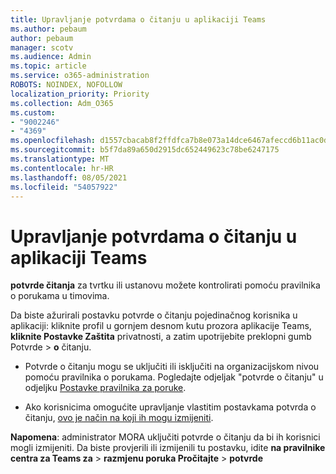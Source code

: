 ```yaml
---
title: Upravljanje potvrdama o čitanju u aplikaciji Teams
ms.author: pebaum
author: pebaum
manager: scotv
ms.audience: Admin
ms.topic: article
ms.service: o365-administration
ROBOTS: NOINDEX, NOFOLLOW
localization_priority: Priority
ms.collection: Adm_O365
ms.custom:
- "9002246"
- "4369"
ms.openlocfilehash: d1557cbacab8f2ffdfca7b8e073a14dce6467afeccd6b11ac0da3ce556e1fa3f
ms.sourcegitcommit: b5f7da89a650d2915dc652449623c78be6247175
ms.translationtype: MT
ms.contentlocale: hr-HR
ms.lasthandoff: 08/05/2021
ms.locfileid: "54057922"
---
```

# <a name="controlling-read-receipts-in-teams"></a>Upravljanje potvrdama o čitanju u aplikaciji Teams

**potvrde čitanja** za tvrtku ili ustanovu možete kontrolirati pomoću pravilnika o porukama u timovima.

Da biste ažurirali postavku potvrde o čitanju pojedinačnog korisnika u aplikaciji: kliknite profil u gornjem desnom kutu prozora aplikacije Teams, **kliknite Postavke Zaštita** privatnosti, a zatim upotrijebite preklopni gumb Potvrde  >   **o** čitanju.

- Potvrde o čitanju mogu se uključiti ili isključiti na organizacijskom nivou pomoću pravilnika o porukama. Pogledajte odjeljak "potvrde o čitanju" u odjeljku [Postavke pravilnika za poruke](https://docs.microsoft.com/microsoftteams/messaging-policies-in-teams#messaging-policy-settings).

- Ako korisnicima omogućite upravljanje vlastitim postavkama potvrda o čitanju, [ovo je način na koji ih mogu izmijeniti](https://docs.microsoft.com/microsoftteams/messaging-policies-in-teams#messaging-policy-settings). 

**Napomena**: administrator MORA uključiti potvrde o čitanju da bi ih korisnici mogli izmijeniti. Da biste provjerili ili izmijenili tu postavku, idite **na pravilnike centra za Teams za** >  **razmjenu poruka Pročitajte**  >  **potvrde**
